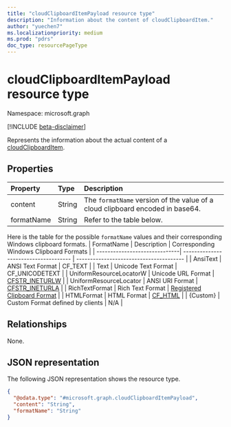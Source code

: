 ```yaml
---
title: "cloudClipboardItemPayload resource type"
description: "Information about the content of cloudClipboardItem."
author: "yuechen7"
ms.localizationpriority: medium
ms.prod: "pdrs"
doc_type: resourcePageType
---
```


# cloudClipboardItemPayload resource type

Namespace: microsoft.graph

[!INCLUDE [beta-disclaimer](../../includes/beta-disclaimer.md)]

Represents the information about the actual content of a [cloudClipboardItem](../resources/cloudclipboarditem.md).

## Properties
|Property|Type|Description|
|:---|:---|:---|
|content|String|The `formatName` version of the value of a cloud clipboard encoded in base64.|
|formatName|String|Refer to the table below.|

Here is the table for the possible `formatName` values and their corresponding Windows clipboard formats.
| FormatName                    | Description                           | Corresponding Windows Clipboard Formats |
| ------------------------------| ------------------------------------- | --------------------------------------- |
| AnsiText                      | ANSI Text Format                      | CF_TEXT                                 |
| Text                          | Unicode Text Format                   | CF_UNICODETEXT                          |
| UniformResourceLocatorW       | Unicode URL Format                    | [CFSTR_INETURLW](/windows/win32/shell/clipboard#cfstr_ineturl)                          |
| UniformResourceLocator        | ANSI URI Format                       | [CFSTR_INETURLA](/windows/win32/shell/clipboard#cfstr_ineturl)                          |
| RichTextFormat                | Rich Text Format                      | [Registered Clipboard Format](/windows/win32/dataxchg/clipboard-formats#registered-clipboard-formats)  |
| HTMLFormat                    | HTML Format                           | [CF_HTML](/windows/win32/dataxchg/html-clipboard-format)  |
| {Custom}                      | Custom Format defined by clients      | N/A  |

## Relationships
None.

## JSON representation
The following JSON representation shows the resource type.
<!-- {
  "blockType": "resource",
  "@odata.type": "microsoft.graph.cloudClipboardItemPayload"
}
-->
``` json
{
  "@odata.type": "#microsoft.graph.cloudClipboardItemPayload",
  "content": "String",
  "formatName": "String"
}
```

